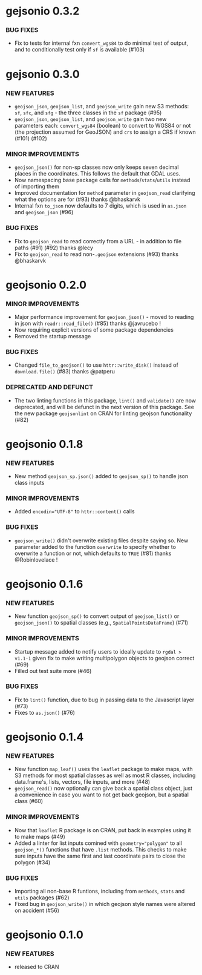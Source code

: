 gejsonio 0.3.2
==============

### BUG FIXES

* Fix to tests for internal fxn `convert_wgs84` to do minimal test of 
output, and to conditionally test only if `sf` is available (#103)


gejsonio 0.3.0
==============

### NEW FEATURES

* `geojson_json`, `geojson_list`, and `geojson_write` gain new S3 methods: 
`sf`, `sfc`, and `sfg` - the three classes in the `sf` package (#95)
* `geojson_json`, `geojson_list`, and `geojson_write` gain two new 
parameters each: `convert_wgs84` (boolean) to convert to WGS84 or not (the 
projection assumed for GeoJSON)  and `crs` to assign a CRS if known 
(#101) (#102)

### MINOR IMPROVEMENTS

* `geojson_json()` for non-sp classes now only keeps seven decimal places 
in the coordinates. This follows the default that GDAL uses.
* Now namespacing base package calls for `methods`/`stats`/`utils`
instead of importing them
* Improved documentation for `method` parameter in `geojson_read`
clarifying what the options are for (#93) thanks @bhaskarvk
* Internal fxn `to_json` now defaults to 7 digits, which is used in 
`as.json` and `geojson_json` (#96)

### BUG FIXES

* Fix to `geojson_read` to read correctly from a URL - in addition
to file paths (#91) (#92) thanks @lecy
* Fix to `geojson_read` to read non-`.geojson` extensions (#93)
thanks @bhaskarvk


geojsonio 0.2.0
===============

### MINOR IMPROVEMENTS

* Major performance improvement for `geojson_json()` - moved to 
reading in json with `readr::read_file()` (#85) thanks @javrucebo !
* Now requiring explicit versions of some package dependencies
* Removed the startup message

### BUG FIXES

* Changed `file_to_geojson()` to use `httr::write_disk()` instead of 
`download.file()` (#83) thanks @patperu

### DEPRECATED AND DEFUNCT

* The two linting functions in this package, `lint()` and `validate()`
are now deprecated, and will be defunct in the next version of this 
package. See the new package `geojsonlint` on CRAN for linting 
geojson functionality (#82)

geojsonio 0.1.8
===============

### NEW FEATURES

* New method `geojson_sp.json()` added to `geojson_sp()` to handle json
class inputs

### MINOR IMPROVEMENTS

* Added `encodin="UTF-8"` to `httr::content()` calls

### BUG FIXES

* `geojson_write()` didn't overwrite existing files despite saying so.
New parameter added to the function `overwrite` to specify whether to
overwrite a function or not, which defaults to `TRUE` (#81)
thanks @Robinlovelace !

geojsonio 0.1.6
===============

### NEW FEATURES

* New function `geojson_sp()` to convert output of `geojson_list()` or
`geojson_json()` to spatial classes (e.g., `SpatialPointsDataFrame`) (#71)

### MINOR IMPROVEMENTS

* Startup message added to notify users to ideally update to `rgdal > v1.1-1`
given fix to make writing multipolygon objects to geojson correct (#69)
* Filled out test suite more (#46)

### BUG FIXES

* Fix to `lint()` function, due to bug in passing data to the Javascript
layer (#73)
* Fixes to `as.json()` (#76)

geojsonio 0.1.4
===============

### NEW FEATURES

* New function `map_leaf()` uses the `leaflet` package to make maps, with
S3 methods for most spatial classes as well as most R classes, including
data.frame's, lists, vectors, file inputs, and more (#48)
* `geojson_read()` now optionally can give back a spatial class object,
just a convenience in case you want to not get back geojson, but a
spatial class (#60)

### MINOR IMPROVEMENTS

* Now that `leaflet` R package is on CRAN, put back in examples using
it to make maps (#49)
* Added a linter for list inputs comined with `geometry="polygon"` to
all `geojson_*()` functions that have `.list` methods. This checks to
make sure inputs have the same first and last coordinate pairs to
close the polygon (#34)

### BUG FIXES

* Importing all non-base R funtions, including from `methods`, `stats` and `utils`
packages (#62)
* Fixed bug in `geojson_write()` in which geojson style names were altered
on accident (#56)

geojsonio 0.1.0
===============

### NEW FEATURES

* released to CRAN
